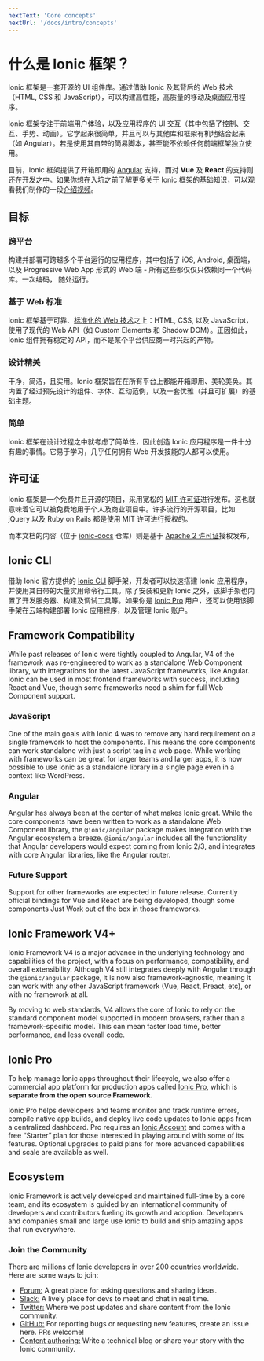 ```yaml
---
nextText: 'Core concepts'
nextUrl: '/docs/intro/concepts'
---
```


# 什么是 Ionic 框架？

<!-- TOC goes here -->

<p class="intro" markdown="1">
Ionic 框架是一套开源的 UI 组件库。通过借助 Ionic 及其背后的 Web 技术（HTML, CSS 和 JavaScript），可以构建高性能，高质量的移动及桌面应用程序。
</p>
<p class="intro" markdown="1">
Ionic 框架专注于前端用户体验，以及应用程序的 UI 交互（其中包括了控制、交互、手势、动画）。它学起来很简单，并且可以与其他库和框架有机地结合起来（如 Angular）。若是使用其自带的简易脚本，甚至能不依赖任何前端框架独立使用。
</p>
<p class="intro" markdown="1">
目前，Ionic 框架提供了开箱即用的 <a href="https://angular.io/" target="_blank">Angular</a> 支持，而对 <strong>Vue</strong> 及 <strong>React</strong> 的支持则还在开发之中。如果你想在入坑之前了解更多关于 Ionic 框架的基础知识，可以观看我们制作的一段<a href="https://youtu.be/p3AN3igqiRc" target="_blank">介绍视频</a>。
</p>

## 目标

### 跨平台

构建并部署可跨越多个平台运行的应用程序，其中包括了 iOS, Android, 桌面端，以及 Progressive Web App 形式的 Web 端 - 所有这些都仅仅只依赖同一个代码库。一次编码， 随处运行。

### 基于 Web 标准

Ionic 框架基于可靠、[标准化的 Web 技术](/docs/faq/glossary#web-standards)之上：HTML, CSS, 以及 JavaScript，使用了现代的
Web API（如 Custom Elements 和 Shadow DOM）。正因如此，Ionic 组件拥有稳定的 API，而不是某个平台供应商一时兴起的产物。

### 设计精美

干净，简洁，且实用。Ionic 
框架旨在在所有平台上都能开箱即用、美轮美奂。其内置了经过预先设计的组件、字体、互动范例，以及一套优雅（并且可扩展）的基础主题。

### 简单

Ionic 框架在设计过程之中就考虑了简单性，因此创造 Ionic 应用程序是一件十分有趣的事情。它易于学习，几乎任何拥有 Web 开发技能的人都可以使用。

## 许可证

Ionic 框架是一个免费并且开源的项目，采用宽松的 <a href="https://opensource.org/licenses/MIT" target="_blank">MIT 许可证</a>进行发布。这也就意味着它可以被免费地用于个人及商业项目中。许多流行的开源项目，比如 jQuery 以及 Ruby on Rails 都是使用 MIT 许可进行授权的。

而本文档的内容（位于 <a href="https://github.com/ionic-team/ionic-docs" target="_blank">ionic-docs</a> 仓库）则是基于 <a href="https://www.apache.org/licenses/LICENSE-2.0" target="_blank">Apache 2 许可证</a>授权发布。

## Ionic CLI

借助 Ionic 官方提供的 [Ionic CLI](/docs/cli/overview) 脚手架，开发者可以快速搭建 Ionic 应用程序，并使用其自带的大量实用命令行工具。除了安装和更新 Ionic 之外，该脚手架也内置了开发服务器、构建及调试工具等。如果你是 [Ionic Pro](#ionic-pro) 用户，还可以使用该脚手架在云端构建部署 Ionic 应用程序，以及管理 Ionic 账户。

## Framework Compatibility

While past releases of Ionic were tightly coupled to Angular, V4 of the framework was re-engineered to work as a standalone Web Component library, with integrations for the latest JavaScript frameworks, like Angular. Ionic can be used
in most frontend frameworks with success, including React and Vue, though some frameworks need a shim for full Web Component support.

### JavaScript

One of the main goals with Ionic 4 was to remove any hard requirement on a single framework to host the components. This means the core components can work standalone with just a script tag in a web page. While working with frameworks can be great for larger teams and larger apps, it is now possible to use Ionic as a standalone library in a single page even in a context like WordPress.

### Angular

Angular has always been at the center of what makes Ionic great. While the core components have been written to work as a standalone Web Component library, the `@ionic/angular` package makes integration with the Angular ecosystem a breeze. `@ionic/angular` includes all the functionality that Angular developers would expect coming from Ionic 2/3, and integrates with core Angular libraries, like the Angular router.

### Future Support

Support for other frameworks are expected in future release. Currently official bindings for Vue and React are being developed, though some components Just Work out of the box in those frameworks.

## Ionic Framework V4+

Ionic Framework V4 is a major advance in the underlying technology and capabilities of the project, with a focus on performance, compatibility, and overall extensibility. Although V4 still integrates deeply with Angular through the `@ionic/angular` package, it is now also framework-agnostic, meaning it can work with any other JavaScript framework (Vue, React, Preact, etc), or with no framework at all.

By moving to web standards, V4 allows the core of Ionic to rely on the standard component model supported in modern browsers, rather than a framework-specific model. This can mean faster load time, better performance, and less overall code.

## Ionic Pro

To help manage Ionic apps throughout their lifecycle, we also offer a commercial app platform for production apps called <a href="https://ionicframework.com/pro" target="_blank">Ionic Pro</a>, which is <strong>separate from the open source Framework.</strong>

Ionic Pro helps developers and teams monitor and track runtime errors, compile native app builds, and deploy live code updates to Ionic apps from a centralized dashboard. Pro requires an <a href="https://dashboard.ionicframework.com/signup" target="_blank">Ionic Account</a> and comes with a free “Starter” plan for those interested in playing around with some of its features. Optional upgrades to paid plans for more advanced capabilities and scale are available as well.

## Ecosystem

Ionic Framework is actively developed and maintained full-time by a core team, and its ecosystem is guided by an international community of developers and contributors fueling its growth and adoption. Developers and companies small and large use Ionic to build and ship amazing apps that run everywhere.

### Join the Community

There are millions of Ionic developers in over 200 countries worldwide. Here are some ways to join:

* <a href="https://forum.ionicframework.com/" target="_blank">Forum:</a> A great place for asking questions and sharing ideas.
* <a href="https://ionicworldwide.herokuapp.com/" target="_blank">Slack:</a> A lively place for devs to meet and chat in real time.
* <a href="https://twitter.com/Ionicframework" target="_blank">Twitter:</a> Where we post updates and share content from the Ionic community.
* <a href="https://github.com/ionic-team/ionic" target="_blank">GitHub:</a> For reporting bugs or requesting new features, create an issue here. PRs welcome!
* <a href="https://ionicframework.com/contributors" target="_blank">Content authoring:</a> Write a technical blog or share your story with the Ionic community.
